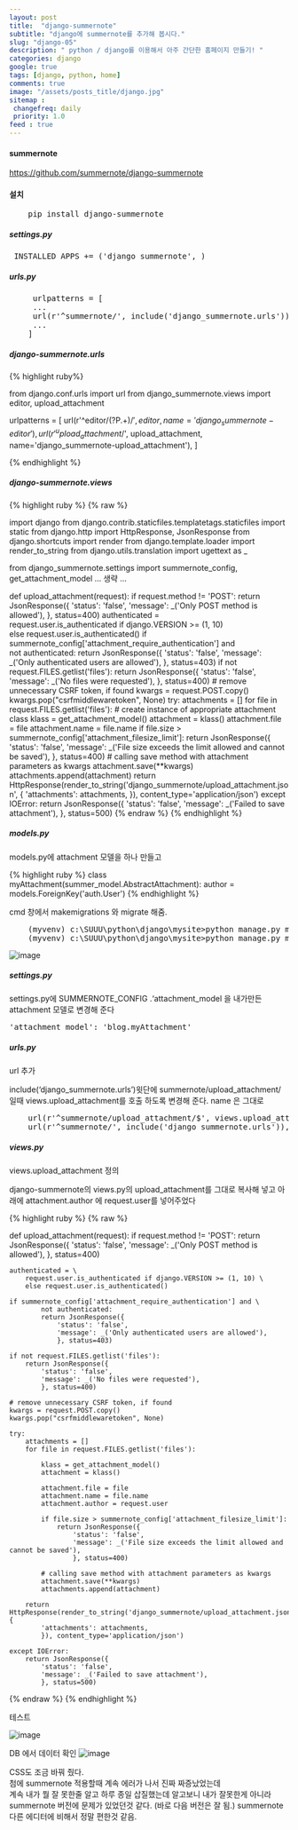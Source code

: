 ```yaml
---
layout: post
title:  "django-summernote"
subtitle: "django에 summernote를 추가해 봅시다."
slug: "django-05" 
description: " python / django를 이용해서 아주 간단한 홈페이지 만들기! "
categories: django
google: true 
tags: [django, python, home]
comments: true 
image: "/assets/posts_title/django.jpg"
sitemap : 
 changefreq: daily
 priority: 1.0
feed : true 
---
```


#### summernote

https://github.com/summernote/django-summernote

#### 설치 
<pre>
	pip install django-summernote 
</pre>

##### settings.py 
<pre> INSTALLED_APPS += ('django_summernote', )
</pre>

##### urls.py 
<pre>
	 urlpatterns = [
     ...
     url(r'^summernote/', include('django_summernote.urls')),
     ...
 	]
</pre>

##### django-summernote.urls 

{% highlight ruby%}

from django.conf.urls import url
from django_summernote.views import editor, upload_attachment

urlpatterns = [
    url(r'^editor/(?P<id>.+)/$', editor,
        name='django_summernote-editor'),
    url(r'^upload_attachment/$', upload_attachment,
        name='django_summernote-upload_attachment'),
]

{% endhighlight %}
 
##### django-summernote.views 

{% highlight ruby %}
	{% raw %}
 
 import django
from django.contrib.staticfiles.templatetags.staticfiles import static
from django.http import HttpResponse, JsonResponse
from django.shortcuts import render
from django.template.loader import render_to_string
from django.utils.translation import ugettext as _

from django_summernote.settings import summernote_config, get_attachment_model
 …
생략
 … 
 
 def upload_attachment(request):
    if request.method != 'POST':
        return JsonResponse({
            'status': 'false',
            'message': _('Only POST method is allowed'),
        }, status=400)
    authenticated = \
        request.user.is_authenticated if django.VERSION >= (1, 10) \
        else request.user.is_authenticated()
    if summernote_config['attachment_require_authentication'] and \
            not authenticated:
            return JsonResponse({
                'status': 'false',
                'message': _('Only authenticated users are allowed'),
            }, status=403)
    if not request.FILES.getlist('files'):
        return JsonResponse({
            'status': 'false',
            'message': _('No files were requested'),
        }, status=400)
    # remove unnecessary CSRF token, if found
    kwargs = request.POST.copy()
    kwargs.pop("csrfmiddlewaretoken", None)
    try:
        attachments = []
        for file in request.FILES.getlist('files'):
            # create instance of appropriate attachment class
            klass = get_attachment_model()
            attachment = klass()
            attachment.file = file
            attachment.name = file.name
            if file.size > summernote_config['attachment_filesize_limit']:
                return JsonResponse({
                    'status': 'false',
                    'message': _('File size exceeds the limit allowed and cannot be saved'),
                }, status=400)
            # calling save method with attachment parameters as kwargs
            attachment.save(**kwargs)
            attachments.append(attachment)
        return 
 HttpResponse(render_to_string('django_summernote/upload_attachment.json', {
            'attachments': attachments,
        }), content_type='application/json')
    except IOError:
        return JsonResponse({
            'status': 'false',
            'message': _('Failed to save attachment'),
        }, status=500)
{% endraw %}
{% endhighlight %}


##### models.py 

models.py에 
attachment 모델을 하나 만들고 

{% highlight ruby %}
	class myAttachment(summer_model.AbstractAttachment):
		author = models.ForeignKey('auth.User')
{% endhighlight %}


cmd 창에서 makemigrations 와 migrate 해줌. 

<pre>
	(myvenv) c:\SUUU\python\django\mysite>python manage.py makemigrations
	(myvenv) c:\SUUU\python\django\mysite>python manage.py migrate	
</pre>

![image](/assets/posts_con/django/django_05001.png)

##### settings.py 
settings.py에 SUMMERNOTE_CONFIG .‘attachment_model 을 내가만든  attachment 모델로 변경해 준다 

<pre>'attachment_model': 'blog.myAttachment'</pre>

##### urls.py 
url 추가 

include(‘django_summernote.urls’)윗단에 
summernote/upload_attachment/ 일때 views.upload_attachment를 호출 하도록 변경해 준다. 
name 은 그대로 

<pre>
	url(r'^summernote/upload_attachment/$', views.upload_attachment, name='django_summernote-upload_attachment'),
	url(r'^summernote/', include('django_summernote.urls')),
</pre>

##### views.py 
views.upload_attachment 정의

django-summernote의 views.py의 upload_attachment를 그대로 복사해 넣고 
아래에 attachment.author 에 request.user를 넣어주었다

{% highlight ruby %}
{% raw %}
 
 def upload_attachment(request):
	if request.method != 'POST':
		return JsonResponse({
			'status': 'false',
			'message': _('Only POST method is allowed'),
			}, status=400)

	authenticated = \
		request.user.is_authenticated if django.VERSION >= (1, 10) \
		else request.user.is_authenticated()

	if summernote_config['attachment_require_authentication'] and \
			not authenticated:
			return JsonResponse({
				'status': 'false',
				'message': _('Only authenticated users are allowed'),
				}, status=403)

	if not request.FILES.getlist('files'):
		return JsonResponse({
			'status': 'false',
			'message': _('No files were requested'),
			}, status=400)

	# remove unnecessary CSRF token, if found
	kwargs = request.POST.copy()
	kwargs.pop("csrfmiddlewaretoken", None)

	try:
		attachments = []
		for file in request.FILES.getlist('files'):
			
			klass = get_attachment_model()
			attachment = klass()

			attachment.file = file
			attachment.name = file.name
			attachment.author = request.user

			if file.size > summernote_config['attachment_filesize_limit']:
				return JsonResponse({
					'status': 'false',
					'message': _('File size exceeds the limit allowed and cannot be saved'),
					}, status=400)

			# calling save method with attachment parameters as kwargs
			attachment.save(**kwargs)
			attachments.append(attachment)

		return HttpResponse(render_to_string('django_summernote/upload_attachment.json', {
			'attachments': attachments,
			}), content_type='application/json')

	except IOError:
		return JsonResponse({
			'status': 'false',
			'message': _('Failed to save attachment'),
			}, status=500)

{% endraw %}
{% endhighlight %}

테스트 

![image](/assets/posts_con/django/django_05003.png)

DB 에서 데이터 확인 
![image](/assets/posts_con/django/django_05004.png)

CSS도 조금 바꿔 줬다.  
첨에 summernote 적용할때 계속 에러가 나서 진짜 짜증났었는데  
계속 내가 뭘 잘 못한줄 알고 하루 종일 삽질했는데 알고보니 내가 잘못한게 아니라 summernote 버전에 문제가 있었던것 같다. (바로 다음 버전은 잘 됨.) 
 summernote 다른 에디터에 비해서 정말 편한것 같음. 